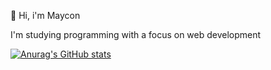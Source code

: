  :wave: Hi, i'm Maycon
 
 I'm studying programming with a focus on web development 

[![Anurag's GitHub stats](https://github-readme-stats.vercel.app/api?username=maycondamiao&theme=tokyonight)](https://github.com/anuraghazra/github-readme-stats)

<!--
**maycondamiao/maycondamiao** is a ✨ _special_ ✨ repository because its `README.md` (this file) appears on your GitHub profile.

Here are some ideas to get you started:

- 🔭 I’m currently working on ...
- 🌱 I’m currently learning ...
- 👯 I’m looking to collaborate on ...
- 🤔 I’m looking for help with ...
- 💬 Ask me about ...
- 📫 How to reach me: ...
- 😄 Pronouns: ...
- ⚡ Fun fact: ...
-->
